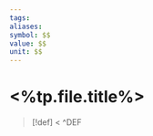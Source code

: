 ```yaml
---
tags: 
aliases: 
symbol: $$
value: $$
unit: $$
---
```


# <%tp.file.title%>

> [!def] $<%tp.file.cursor()%>$ ^DEF